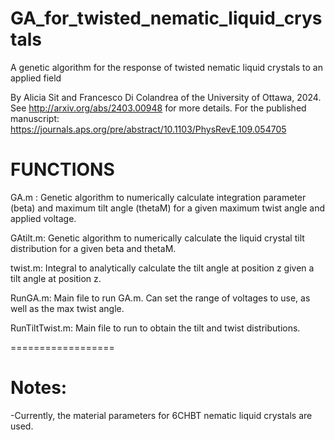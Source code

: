 # GA_for_twisted_nematic_liquid_crystals
A genetic algorithm for the response of twisted nematic liquid crystals to an applied field

By Alicia Sit and Francesco Di Colandrea of the University of Ottawa, 2024.
See http://arxiv.org/abs/2403.00948 for more details. For the published manuscript: https://journals.aps.org/pre/abstract/10.1103/PhysRevE.109.054705

# FUNCTIONS
GA.m : Genetic algorithm to numerically calculate integration parameter (beta) and maximum tilt angle (thetaM) for a given maximum twist angle and applied voltage.
 
GAtilt.m: Genetic algorithm to numerically calculate the liquid crystal tilt distribution for a given beta and thetaM.

twist.m: Integral to analytically calculate the tilt angle at position z given a tilt angle at position z.

RunGA.m: Main file to run GA.m. Can set the range of voltages to use, as well as the max twist angle.

RunTiltTwist.m: Main file to run to obtain the tilt and twist distributions.

==================
# Notes:
-Currently, the material parameters for 6CHBT nematic liquid crystals are used.
